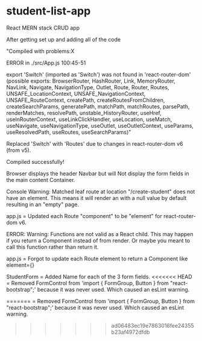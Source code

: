 # student-list-app
React MERN stack CRUD app

After getting set up and adding all of the code 

"Compiled with problems:X

ERROR in ./src/App.js 100:45-51

export 'Switch' (imported as 'Switch') was not found in 'react-router-dom' (possible exports: BrowserRouter, HashRouter, Link, MemoryRouter, NavLink, Navigate, NavigationType, Outlet, Route, Router, Routes, UNSAFE_LocationContext, UNSAFE_NavigationContext, UNSAFE_RouteContext, createPath, createRoutesFromChildren, createSearchParams, generatePath, matchPath, matchRoutes, parsePath, renderMatches, resolvePath, unstable_HistoryRouter, useHref, useInRouterContext, useLinkClickHandler, useLocation, useMatch, useNavigate, useNavigationType, useOutlet, useOutletContext, useParams, useResolvedPath, useRoutes, useSearchParams)"

Replaced 'Switch' with 'Routes' due to changes in react-router-dom v6 (from v5).

Compiled successfully! 

Browser displays the header Navbar but will Not display the form fields in the main content Container.

Console Warning: Matched leaf route at location "/create-student" does not have an element. This means it will render an <Outlet /> with a null value by default resulting in an "empty" page.

app.js = Updated each Route "component" to be "element" for react-router-dom v6.

ERROR: Warning: Functions are not valid as a React child. This may happen if you return a Component instead of <Component /> from render. Or maybe you meant to call this function rather than return it.

app.js = Forgot to update each Route element to return a Component like element={<CreateStudent />}

StudentForm = Added <label htmlFor="Name">Name</label> for each of the 3 form fields.
<<<<<<< HEAD
            = Removed FormControl from 'import { FormGroup, Button } from "react-bootstrap";' because it was never used. Which caused an esLint warning.

=======
            = Removed FormControl from 'import { FormGroup, Button } from "react-bootstrap";' because it was never used. Which caused an esLint warning.
>>>>>>> ad06483ec19e7863016fee24355b23af4972dfdb
